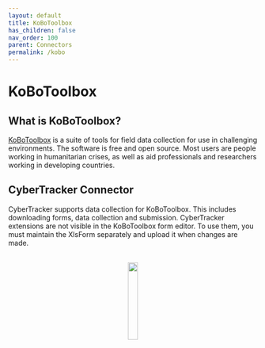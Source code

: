 ```yaml
---
layout: default
title: KoBoToolbox
has_children: false
nav_order: 100
parent: Connectors
permalink: /kobo
---
```


# KoBoToolbox

## What is KoBoToolbox?
[KoBoToolbox](https://kobotoolbox.org) is a suite of tools for field data collection for use in challenging environments. The software is free and open source. Most users are people working in humanitarian crises, as well as aid professionals and researchers working in developing countries.

## CyberTracker Connector
CyberTracker supports data collection for KoBoToolbox. This includes downloading forms, data collection and submission. CyberTracker extensions are not visible in the KoBoToolbox form editor. To use them, you must maintain the XlsForm separately and upload it when changes are made.

<br/>
<div style="text-align: center;">
    <img src="{{ site.baseurl }}/assets/kobo/logo.svg" style="width:20%;"/>
</div>
